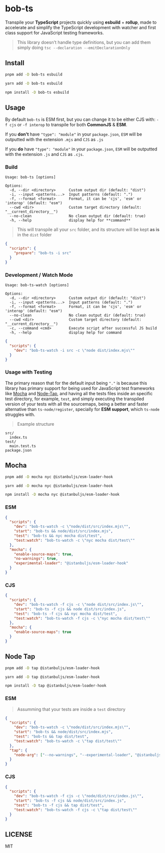 # bob-ts

Transpile your **TypeScript** projects quickly using **esbuild** + **rollup**, made to accelerate and simplify the TypeScript development with watcher and first class support for JavaScript testing frameworks.

> This library doesn't handle type definitions, but you can add them simply doing `tsc --declaration --emitDeclarationOnly`

## Install

```sh
pnpm add -D bob-ts esbuild
```

```sh
yarn add -D bob-ts esbuild
```

```sh
npm install -D bob-ts esbuild
```

## Usage

By default `bob-ts` is ESM first, but you can change it to be either CJS with: `-f cjs` or `-f interop` to transpile for both **CommonJS** & **ESM**.

If you **don't** have `"type": "module"` in your `package.json`, `ESM` will be outputted with the extension `.mjs` and `CJS` as `.js`

If you **do** have `"type": "module"` in your `package.json`, `ESM` will be outputted with the extension `.js` and `CJS` as `.cjs`.

### Build

```
Usage: bob-ts [options]

Options:
  -d, --dir <directory>      Custom output dir (default: "dist")
  -i, --input <patterns...>  Input patterns (default: ".")
  -f, --format <format>      Format, it can be 'cjs', 'esm' or 'interop' (default: "esm")
  --cwd <dir>                Custom target directory (default: "__current_directory__")
  --no-clean                 No clean output dir (default: true)
  -h, --help                 display help for **command**
```

> This will transpile all your `src` folder, and its structure will be kept **as is** in the `dist` folder

```json
{
  "scripts": {
    "prepare": "bob-ts -i src"
  }
}
```

### Development / Watch Mode

```
Usage: bob-ts-watch [options]

Options:
  -d, --dir <directory>      Custom output dir (default: "dist")
  -i, --input <patterns...>  Input patterns (default: ".")
  -f, --format <format>      Format, it can be 'cjs', 'esm' or 'interop' (default: "esm")
  --no-clean                 No clean output dir (default: true)
  --cwd <dir>                Custom target directory (default: "__current_directory__")
  -c, --command <cmd>        Execute script after successful JS build
  -h, --help                 display help for command
```

```json
{
  "scripts": {
    "dev": "bob-ts-watch -i src -c \"node dist/index.mjs\""
  }
}
```

### Usage with Testing

The primary reason that for the default input being `"."` is because this library has primary support for being used for JavaScript test frameworks like [Mocha](https://mochajs.org/) and [Node-Tap](https://node-tap.org/), and having all the tests files inside an specific test directory, for example, `test`, and simply executing the transpiled version of your tests with all the sourcemaps, being a better and faster alternative than `ts-node/register`, specially for **ESM support**, which `ts-node` struggles with.

> Example structure

```
src/
  index.ts
test/
  main.test.ts
package.json
```

## Mocha

```sh
pnpm add -D mocha nyc @istanbuljs/esm-loader-hook
```

```sh
yarn add -D mocha nyc @istanbuljs/esm-loader-hook
```

```sh
npm install -D mocha nyc @istanbuljs/esm-loader-hook
```

### ESM

```json
{
  "scripts": {
    "dev": "bob-ts-watch -c \"node/dist/src/index.mjs\"",
    "start": "bob-ts && node/dist/src/index.mjs",
    "test": "bob-ts && nyc mocha dist/test",
    "test:watch": "bob-ts-watch -c \"nyc mocha dist/test\""
  },
  "mocha": {
    "enable-source-maps": true,
    "no-warnings": true,
    "experimental-loader": "@istanbuljs/esm-loader-hook"
  }
}
```

### CJS

```json
{
  "scripts": {
    "dev": "bob-ts-watch -f cjs -c \"node dist/src/index.js\"",
    "start": "bob-ts -f cjs && node dist/src/index.js",
    "test": "bob-ts -f cjs && nyc mocha dist/test",
    "test:watch": "bob-ts-watch -f cjs -c \"nyc mocha dist/test\""
  },
  "mocha": {
    "enable-source-maps": true
  }
}
```

## Node Tap

```sh
pnpm add -D tap @istanbuljs/esm-loader-hook
```

```sh
yarn add -D tap @istanbuljs/esm-loader-hook
```

```sh
npm install -D tap @istanbuljs/esm-loader-hook
```

### ESM

> Assumming that your tests are inside a `test` directory

```json
{
  "scripts": {
    "dev": "bob-ts-watch -c \"node/dist/src/index.mjs\"",
    "start": "bob-ts && node/dist/src/index.mjs",
    "test": "bob-ts && tap dist/test",
    "test:watch": "bob-ts-watch -c \"tap dist/test\""
  },
  "tap": {
    "node-arg": ["--no-warnings", "--experimental-loader", "@istanbuljs/esm-loader-hook"]
  }
}
```

### CJS

```json
{
  "scripts": {
    "dev": "bob-ts-watch -f cjs -c \"node/dist/src/index.js\"",
    "start": "bob-ts -f cjs && node/dist/src/index.js",
    "test": "bob-ts -f cjs && tap dist/test",
    "test:watch": "bob-ts-watch -f cjs -c \"tap dist/test\""
  }
}
```

## LICENSE

MIT
